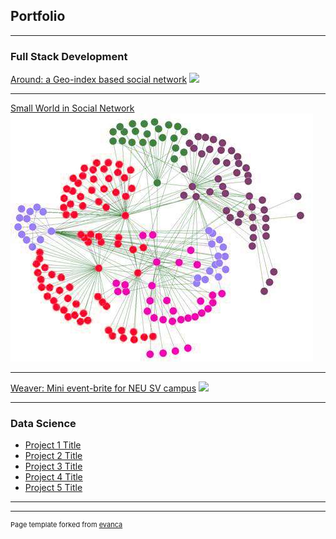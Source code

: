 ## Portfolio

---

### Full Stack Development

[Around: a Geo-index based social network](https://github.com/chinadd/around)
<img src="images/dummy_thumbnail.jpg?raw=true"/>

---
[Small World in Social Network](/pdf/Presentation.pdf)
<img src="images/socialnetwork.jpg?raw=true"/>

---
[Weaver: Mini event-brite for NEU SV campus](https://github.com/chinadd/Weaver)
<img src="images/dummy_thumbnail.jpg?raw=true"/>

---

### Data Science

- [Project 1 Title](http://example.com/)
- [Project 2 Title](http://example.com/)
- [Project 3 Title](http://example.com/)
- [Project 4 Title](http://example.com/)
- [Project 5 Title](http://example.com/)

---




---
<p style="font-size:11px">Page template forked from <a href="https://github.com/evanca/quick-portfolio">evanca</a></p>
<!-- Remove above link if you don't want to attibute -->
